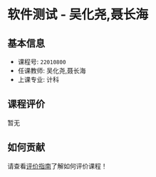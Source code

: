 # 软件测试 - 吴化尧,聂长海

## 基本信息

- 课程号: `22010800`
- 任课教师: 吴化尧,聂长海
- 上课专业: 计科

## 课程评价

暂无

## 如何贡献

请查看[评价指南](../how-to-comment.md)了解如何评价课程！
